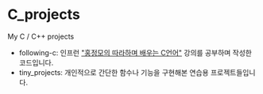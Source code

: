 # C_projects
My C / C++ projects

* following-c: 인프런 <a href="https://www.inflearn.com/course/following-c">"홍정모의 따라하며 배우는 C언어"</a> 강의를 공부하며 작성한 코드입니다.
* tiny_projects: 개인적으로 간단한 함수나 기능을 구현해본 연습용 프로젝트들입니다.


